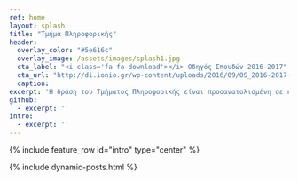 ```yaml
---
ref: home
layout: splash
title: "Τμήμα Πληροφορικής"
header:
  overlay_color: "#5e616c"
  overlay_image: /assets/images/splash1.jpg
  cta_label: "<i class='fa fa-download'></i> Οδηγός Σπουδών 2016-2017"
  cta_url: "http://di.ionio.gr/wp-content/uploads/2016/09/OS_2016-2017-final.pdf"
  caption:
excerpt: 'Η δράση του Τμήματος Πληροφορικής είναι προσανατολισμένη σε καινοτόμες εφαρμογές στις κατευθύνσεις των:<br /> <small><a href="/site-gem/gr/humanistic/">Ανθρωπιστικών-Κοινωνικών Επιστημών </a></small><br /> <small><a href="/site-gem/gr/systems/">Πληροφοριακών Συστημάτων </a></small><br /><br />'
github:
  - excerpt: ''
intro:
  - excerpt: ''
---
```


{% include feature_row id="intro" type="center" %}

{% include dynamic-posts.html %}
